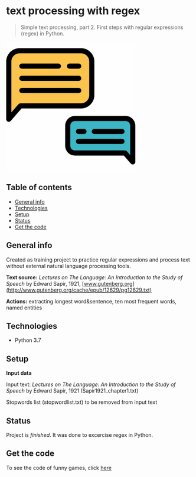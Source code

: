 # text processing with regex
> Simple text processing, part 2. First steps with regular expressions (regex) in Python.

![text](/images/text1.gif)

## Table of contents
* [General info](#general-info)
* [Technologies](#technologies)
* [Setup](#setup)
* [Status](#status)
* [Get the code](#get-the-code)

## General info
Created as training project to practice regular expressions and process text without external natural language processing tools.

**Text source:** *Lectures on The Language: An Introduction to the Study of Speech* by Edward Sapir, 1921, 
[www.gutenberg.org](http://www.gutenberg.org/cache/epub/12629/pg12629.txt)

**Actions:** extracting longest word&sentence, ten most frequent words, named entities 

## Technologies
* Python 3.7 

## Setup
**Input data**

Input text: *Lectures on The Language: An Introduction to the Study of Speech* by Edward Sapir, 1921 (Sapir1921_chapter1.txt)

Stopwords list (stopwordlist.txt) to be removed from input text

## Status
Project is _finished_. It was done to excercise regex in Python.

## Get the code
To see the code of funny games, click [here](https://github.com/Malwoiniak/text-processing-with-regex)
